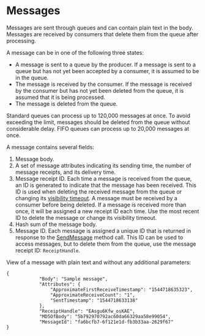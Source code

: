 # Messages

Messages are sent through queues and can contain plain text in the body. Messages are received by consumers that delete them from the queue after processing.

A message can be in one of the following three states:

* A message is sent to a queue by the producer. If a message is sent to a queue but has not yet been accepted by a consumer, it is assumed to be in the queue.
* The message is received by the consumer. If the message is received by the consumer but has not yet been deleted from the queue, it is assumed that it is being processed.
* The message is deleted from the queue.

Standard queues can process up to 120,000 messages at once. To avoid exceeding the limit, messages should be deleted from the queue without considerable delay. FIFO queues can process up to 20,000 messages at once.

A message contains several fields:

1. Message body.
1. A set of message attributes indicating its sending time, the number of message receipts, and its delivery time.
1. Message receipt ID. Each time a message is received from the queue, an ID is generated to indicate that the message has been received. This ID is used when deleting the received message from the queue or changing its [visibility timeout](visibility-timeout.md). A message must be received by a consumer before being deleted. If a message is received more than once, it will be assigned a new receipt ID each time. Use the most recent ID to delete the message or change its visibility timeout.
1. Hash sum of the message body.
1. Message ID. Each message is assigned a unique ID that is returned in response to the [SendMessage](../api-ref/message/SendMessage.md) method call. This ID can be used to access messages, but to delete them from the queue, use the message receipt ID: `ReceiptHandle`.

View of a message with plain text and without any additional parameters:

~~~
{
            "Body": "Sample message",
            "Attributes": {
                "ApproximateFirstReceiveTimestamp": "1544718635323",
                "ApproximateReceiveCount": "1",
                "SentTimestamp": "1544718633138"
            },
            "ReceiptHandle": "EAsgu6Kfw_osKAE",
            "MD5OfBody": "5b792970792ac60da66329aa58e99054",
            "MessageId": "fa6bcfb7-6f121e1d-fb3b33aa-2629f67"
}
~~~

